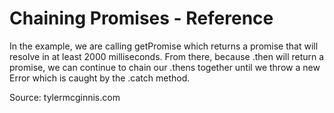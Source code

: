 # Chaining Promises - Reference
In the example, we are calling getPromise which returns a promise that will resolve in at least 2000 milliseconds. From there, because .then will return a promise, we can continue to chain our .thens together until we throw a new Error which is caught by the .catch method.

Source: tylermcginnis.com